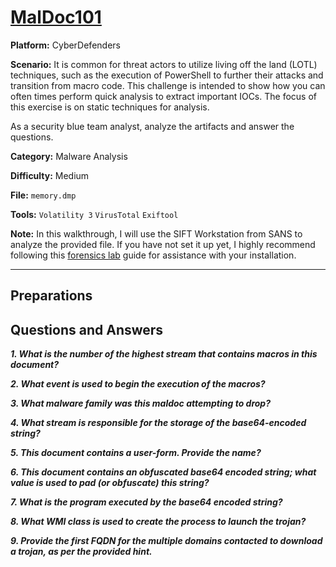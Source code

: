 # <a href="https://cyberdefenders.org/blueteam-ctf-challenges/maldoc101/">MalDoc101</a>

**Platform:** CyberDefenders

**Scenario:** It is common for threat actors to utilize living off the land (LOTL) techniques, such as the execution of PowerShell to further their attacks and transition from macro code. This challenge is intended to show how you can often times perform quick analysis to extract important IOCs. The focus of this exercise is on static techniques for analysis.

As a security blue team analyst, analyze the artifacts and answer the questions.

**Category:** Malware Analysis

**Difficulty:** Medium

**File:** `memory.dmp`

**Tools:** `Volatility 3` `VirusTotal` `Exiftool`


**Note:** In this walkthrough, I will use the SIFT Workstation from SANS to analyze the provided file. If you have not set it up yet, I highly recommend following this [forensics lab](https://github.com/mmhgwyjs/forensics-lab/blob/main/README.md) guide for assistance with your installation.

---

## **Preparations**


## **Questions and Answers**

***1. What is the number of the highest stream that contains macros in this document?***

***2. What event is used to begin the execution of the macros?***

***3. What malware family was this maldoc attempting to drop?***

***4. What stream is responsible for the storage of the base64-encoded string?***

***5. This document contains a user-form. Provide the name?***

***6. This document contains an obfuscated base64 encoded string; what value is used to pad (or obfuscate) this string?***

***7. What is the program executed by the base64 encoded string?***

***8. What WMI class is used to create the process to launch the trojan?***

***9. Provide the first FQDN for the multiple domains contacted to download a trojan, as per the provided hint.***
